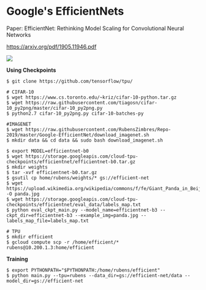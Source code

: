 # Google's EfficientNets  

Paper: EfficientNet: Rethinking Model Scaling for Convolutional Neural Networks  

https://arxiv.org/pdf/1905.11946.pdf

<img src=https://github.com/RubensZimbres/Repo-2019/blob/master/Google-EfficientNet/Pics/efficient.png>  

<b>Using Checkpoints</b>

```
$ git clone https://github.com/tensorflow/tpu/

# CIFAR-10
$ wget https://www.cs.toronto.edu/~kriz/cifar-10-python.tar.gz
$ wget https://raw.githubusercontent.com/tiagosn/cifar-10_py2png/master/cifar-10_py2png.py
$ python2.7 cifar-10_py2png.py cifar-10-batches-py

#IMAGENET
$ wget https://raw.githubusercontent.com/RubensZimbres/Repo-2019/master/Google-EfficientNet/download_imagenet.sh
$ mkdir data && cd data && sudo bash download_imagenet.sh

$ export MODEL=efficientnet-b0
$ wget https://storage.googleapis.com/cloud-tpu-checkpoints/efficientnet/efficientnet-b0.tar.gz
$ mkdir weights
$ tar -xvf efficientnet-b0.tar.gz
$ gsutil cp home/rubens/weights/* gs://efficient-net
$ wget https://upload.wikimedia.org/wikipedia/commons/f/fe/Giant_Panda_in_Beijing_Zoo_1.JPG -O panda.jpg
$ wget https://storage.googleapis.com/cloud-tpu-checkpoints/efficientnet/eval_data/labels_map.txt
$ python eval_ckpt_main.py --model_name=efficientnet-b3 --ckpt_dir=efficientnet-b3 --example_img=panda.jpg --labels_map_file=labels_map.txt

# TPU
$ mkdir efficient
$ gcloud compute scp -r /home/efficient/* rubens@10.200.1.3:home/efficient
```

<b>Training</b>  

```
$ export PYTHONPATH="$PYTHONPATH:/home/rubens/efficient"
$ python main.py --tpu=rubens --data_dir=gs://efficient-net/data --model_dir=gs://efficient-net
```
